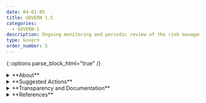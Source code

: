 ```yaml
---
date: 04-01-05
title: GOVERN 1.5
categories:
  - GOVERN-1
description: Ongoing monitoring and periodic review of the risk management process and its outcomes are planned, organizational roles and responsibilities are clearly defined, including determining the frequency of periodic review.
type: Govern
order_number: 5
---
```

{::options parse_block_html="true" /}


<details>
<summary markdown="span">**About**</summary>
<br>
AI systems are dynamic and may perform in unexpected ways once deployed or after deployment. Continuous monitoring is a risk management process for tracking unexpected issues and performance changes, in real-time or at a specific frequency, across the AI system lifecycle.

Incident response and “appeal and override” are commonly used processes in information technology management. These processes enable real-time flagging of potential incidents, and human adjudication of system outcomes.

Establishing and maintaining incident response plans can reduce the likelihood of additive impacts during an AI incident. Smaller organizations which may not have fulsome governance programs, can utilize incident response plans for addressing system failures, abuse or misuse.

</details>

<details>
<summary markdown="span">**Suggested Actions**</summary>
- Establish policies to allocate appropriate resources and capacity for assessing impacts of AI systems on individuals, communities and society.
- Establish policies and procedures for monitoring and addressing AI system performance and trustworthiness, including bias and security problems, across the lifecycle of the system.
- Establish policies for AI system incident response, or confirm that existing incident response policies apply to AI systems.
- Establish policies to define organizational functions and personnel responsible for AI system monitoring and incident response activities.
- Establish mechanisms to enable the sharing of feedback from impacted individuals or communities about negative impacts from AI systems.
- Establish mechanisms to provide recourse for impacted individuals or communities to contest problematic AI system outcomes.

</details>

<details>
<summary markdown="span">**Transparency and Documentation**</summary>
<br>
**Organizations can document the following:**
- To what extent does the system/entity consistently measure progress towards stated goals and objectives?
- Did your organization implement a risk management system to address risks involved in deploying the identified AI solution (e.g. personnel risk or changes to commercial objectives)?
- Did your organization address usability problems and test whether user interfaces served their intended purposes? Consulting the community or end users at the earliest stages of development to ensure there is transparency on the technology used and how it is deployed.

**AI Transparency Resources:**
- GAO-21-519SP: AI Accountability Framework for Federal Agencies & Other Entities. [URL](https://www.gao.gov/products/gao-21-519sp)
- WEF Model AI Governance Framework Assessment 2020. [URL](https://www.pdpc.gov.sg/-/media/Files/PDPC/PDF-Files/Resource-for-Organisation/AI/SGModelAIGovFramework2.pdf)

</details>

<details>
<summary markdown="span">**References**</summary>
<br>
National Institute of Standards and Technology. (2018). Framework for improving critical infrastructure cybersecurity. [URL](https://nvlpubs.nist.gov/nistpubs/cswp/nist.cswp.04162018.pdf)

National Institute of Standards and Technology. (2012). Computer Security Incident Handling Guide. NIST Special Publication 800-61 Revision 2. [URL](https://nvlpubs.nist.gov/nistpubs/specialpublications/nist.sp.800-61r2.pdf)

</details>
